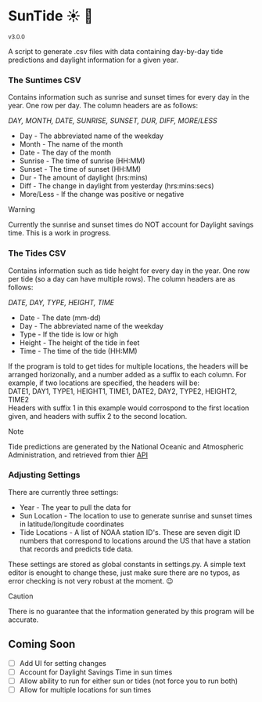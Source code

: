 # SunTide  :sunny: :ocean:  
<sup> v3.0.0 </sup>  
  
A script to generate .csv files with data containing day-by-day tide predictions and daylight information for a given year.


### The Suntimes CSV
Contains information such as sunrise and sunset times for every day in the year.
One row per day. The column headers are as follows:  
  
*DAY, MONTH, DATE, SUNRISE, SUNSET, DUR, DIFF, MORE/LESS*  
- Day - The abbreviated name of the weekday  
- Month - The name of the month  
- Date - The day of the month  
- Sunrise - The time of sunrise (HH:MM)  
- Sunset - The time of sunset (HH:MM)  
- Dur - The amount of daylight (hrs:mins)  
- Diff - The change in daylight from yesterday (hrs:mins:secs)
- More/Less - If the change was positive or negative  
  
> [!WARNING]
> Currently the sunrise and sunset times do NOT account for Daylight savings time. This is a work in progress.

### The Tides CSV
Contains information such as tide height for every day in the year.
One row per tide (so a day can have multiple rows). The column headers are as follows:  
  
*DATE, DAY, TYPE, HEIGHT, TIME*  
- Date - The date (mm-dd)  
- Day - The abbreviated name of the weekday  
- Type - If the tide is low or high  
- Height - The height of the tide in feet  
- Time - The time of the tide (HH:MM)  

If the program is told to get tides for multiple locations, the headers will be arranged horizonally, and a number added as a suffix to each column. For example, if two locations are specified, the headers will be:  
DATE1, DAY1, TYPE1, HEIGHT1, TIME1, DATE2, DAY2, TYPE2, HEIGHT2, TIME2  
Headers with suffix 1 in this example would corrospond to the first location given, and headers with suffix 2 to the second location.  
> [!NOTE]
> Tide predictions are generated by the National Oceanic and Atmospheric Administration, and retrieved from thier [API](https://api.tidesandcurrents.noaa.gov/api/prod/)

### Adjusting Settings
There are currently three settings:  
- Year - The year to pull the data for  
- Sun Location - The location to use to generate sunrise and sunset times in latitude/longitude coordinates  
- Tide Locations - A list of NOAA station ID's. These are seven digit ID numbers that correspond to locations around the US that have a station that records and predicts tide data.  
  
These settings are stored as global constants in settings.py. A simple text editor is enought to change these, just make sure there are no typos, as error checking is not very robust at the moment. :wink:

> [!CAUTION]
> There is no guarantee that the information generated by this program will be accurate.

## Coming Soon
- [ ] Add UI for setting changes
- [ ] Account for Daylight Savings Time in sun times
- [ ] Allow ability to run for either sun or tides (not force you to run both)
- [ ] Allow for multiple locations for sun times
